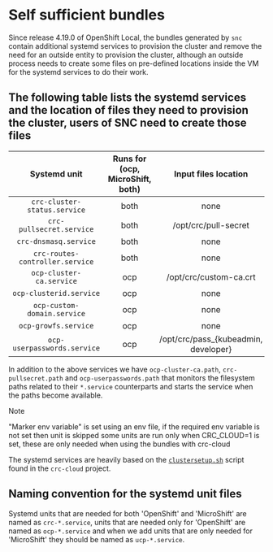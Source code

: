 # Self sufficient bundles

Since release 4.19.0 of OpenShift Local, the bundles generated by `snc` contain additional systemd services to provision the cluster and remove the need for
an outside entity to provision the cluster, although an outside process needs to create some files on pre-defined locations inside the VM for the  systemd
services to do their work.

## The following table lists the systemd services and the location of files they need to provision the cluster, users of SNC need to create those files

|     Systemd unit               | Runs for (ocp, MicroShift, both) |         Input files location         | Marker env variables |
| :----------------------------: | :------------------------------: | :----------------------------------: | :------------------: |
|  `crc-cluster-status.service`  |               both               |                 none                 |         none         |
|    `crc-pullsecret.service`    |               both               |         /opt/crc/pull-secret         |         none         |
|      `crc-dnsmasq.service`     |               both               |                 none                 |         none         |
| `crc-routes-controller.service`|               both               |                 none                 |         none         |
|    `ocp-cluster-ca.service`    |               ocp                |        /opt/crc/custom-ca.crt        |     CRC_CLOUD=1      |
|     `ocp-clusterid.service`    |               ocp                |                 none                 |         none         |
|   `ocp-custom-domain.service`  |               ocp                |                 none                 |     CRC_CLOUD=1      |
|      `ocp-growfs.service`      |               ocp                |                 none                 |         none         |
|   `ocp-userpasswords.service`  |               ocp                | /opt/crc/pass_{kubeadmin, developer} |         none         |

In addition to the above services we have `ocp-cluster-ca.path`, `crc-pullsecret.path` and `ocp-userpasswords.path` that monitors the filesystem paths
related to their `*.service` counterparts and starts the service when the paths become available.

> [!NOTE]
> "Marker env variable" is set using an env file, if the required env variable is not set then unit is skipped
> some units are run only when CRC_CLOUD=1 is set, these are only needed when using the bundles with crc-cloud

The systemd services are heavily based on the [`clustersetup.sh`](https://github.com/crc-org/crc-cloud/blob/main/pkg/bundle/setup/clustersetup.sh) script found in the `crc-cloud` project.

## Naming convention for the systemd unit files

Systemd units that are needed for both 'OpenShift' and 'MicroShift' are named as `crc-*.service`, units that are needed only for 'OpenShift' are named
as `ocp-*.service` and when we add units that are only needed for 'MicroShift' they should be named as `ucp-*.service`.


